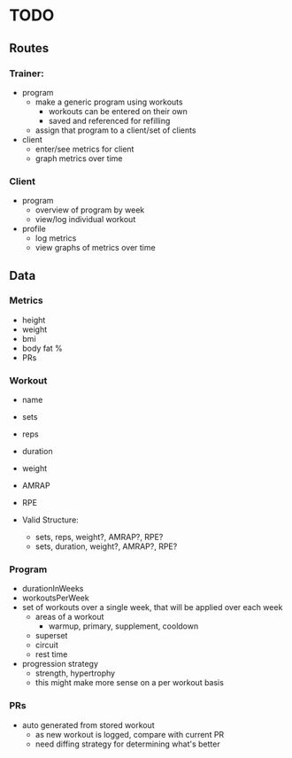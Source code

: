 # TODO

## Routes

### Trainer:

- program
  - make a generic program using workouts
    - workouts can be entered on their own
    - saved and referenced for refilling
  - assign that program to a client/set of clients
- client
  - enter/see metrics for client
  - graph metrics over time

### Client

- program
  - overview of program by week
  - view/log individual workout
- profile
  - log metrics
  - view graphs of metrics over time

## Data

### Metrics

- height
- weight
- bmi
- body fat %
- PRs

### Workout

- name
- sets
- reps
- duration
- weight
- AMRAP
- RPE

- Valid Structure:
  - sets, reps, weight?, AMRAP?, RPE?
  - sets, duration, weight?, AMRAP?, RPE?

### Program

- durationInWeeks
- workoutsPerWeek
- set of workouts over a single week, that will be applied over each week
  - areas of a workout
    - warmup, primary, supplement, cooldown
  - superset
  - circuit
  - rest time
- progression strategy
  - strength, hypertrophy
  - this might make more sense on a per workout basis

### PRs

- auto generated from stored workout
  - as new workout is logged, compare with current PR
  - need diffing strategy for determining what's better
